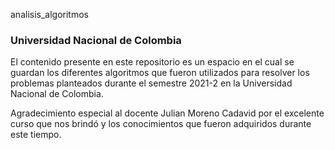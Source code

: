 analisis_algoritmos

### Universidad Nacional de Colombia

El contenido presente en este repositorio es un espacio en el cual se guardan los diferentes algoritmos que fueron utilizados para resolver los problemas planteados durante el semestre 2021-2 en la Universidad Nacional de Colombia.

Agradecimiento especial al docente Julian Moreno Cadavid por el excelente curso que nos brindó y los conocimientos que fueron adquiridos durante este tiempo.


